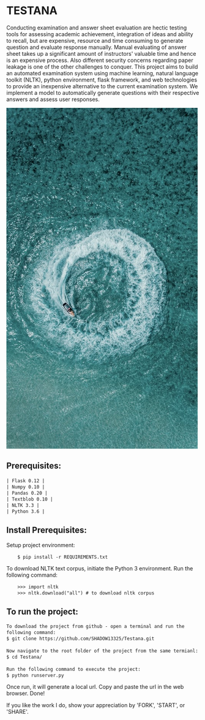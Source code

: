# TESTANA

Conducting examination and answer sheet evaluation are hectic testing tools for assessing
academic achievement, integration of ideas and ability to recall, but are expensive, resource
and time consuming to generate question and evaluate response manually. Manual evaluating
of answer sheet takes up a significant amount of instructors' valuable time and hence is an
expensive process. Also different security concerns regarding paper leakage is one of the other
challenges to conquer. This project aims to build an automated examination system using
machine learning, natural language toolkit (NLTK), python environment, flask framework,
and web technologies to provide an inexpensive alternative to the current examination system.
We implement a model to automatically generate questions with their respective answers and
assess user responses.

![Image](images/home.jpg)

## Prerequisites:
    | Flask 0.12 |
    | Numpy 0.10 |
    | Pandas 0.20 |
    | Textblob 0.10 |
    | NLTK 3.3 |
    | Python 3.6 |

## Install Prerequisites:

Setup project environment:
```
    $ pip install -r REQUIREMENTS.txt
```

To download NLTK text corpus, initiate the Python 3 environment. Run the following command:
```
    >>> import nltk
    >>> nltk.download("all") # to download nltk corpus
```

## To run the project:
```
To download the project from github - open a terminal and run the following command:
$ git clone https://github.com/SHADOW13325/Testana.git

Now navigate to the root folder of the project from the same termianl:
$ cd Testana/

Run the following command to execute the project:
$ python runserver.py
```

Once run, it will generate a local url. Copy and paste the url in the web browser. Done!


If you like the work I do, show your appreciation by 'FORK', 'START', or 'SHARE'.